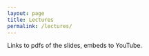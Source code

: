 ```yaml
---
layout: page
title: Lectures
permalink: /lectures/
---
```

Links to pdfs of the slides, embeds to YouTube.
